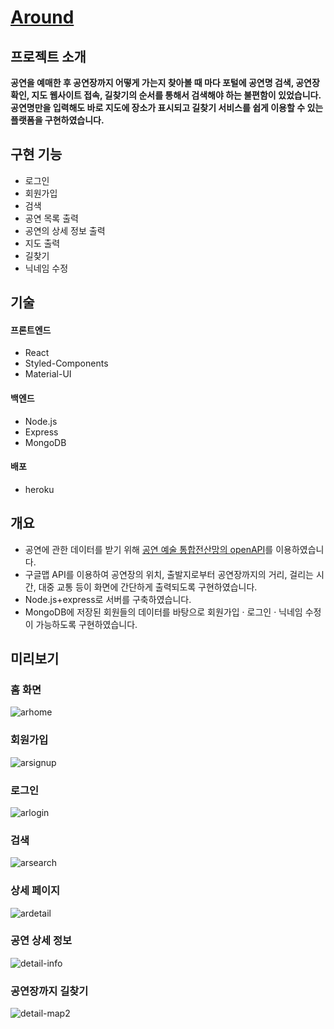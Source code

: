 # [Around](https://howcanigothere.herokuapp.com/)

## 프로젝트 소개
**공연을 예매한 후 공연장까지 어떻게 가는지 찾아볼 때 마다 포털에 공연명 검색, 공연장 확인, 지도 웹사이트 접속, 길찾기의 순서를 통해서 검색해야 하는 불편함이 있었습니다. 공연명만을 입력해도 바로 지도에 장소가 표시되고 길찾기 서비스를 쉽게 이용할 수 있는 플랫폼을 구현하였습니다.**

## 구현 기능
- 로그인  
- 회원가입  
- 검색  
- 공연 목록 출력  
- 공연의 상세 정보 출력  
- 지도 출력  
- 길찾기  
- 닉네임 수정  

## 기술
#### 프론트엔드
- React  
- Styled-Components  
- Material-UI  


#### 백엔드
- Node.js  
- Express  
- MongoDB  

#### 배포
- heroku  

## 개요  
- 공연에 관한 데이터를 받기 위해 [공연 예술 통합전산망의 openAPI](https://www.kopis.or.kr/por/cs/openapi/openApiInfo.do?menuId=MNU_00074)를 이용하였습니다.  
- 구글맵 API를 이용하여 공연장의 위치, 출발지로부터 공연장까지의 거리, 걸리는 시간, 대중 교통 등이 화면에 간단하게 출력되도록 구현하였습니다.  
- Node.js+express로 서버를 구축하였습니다.  
- MongoDB에 저장된 회원들의 데이터를 바탕으로 회원가입 · 로그인 · 닉네임 수정이 가능하도록 구현하였습니다.   

## 미리보기
### 홈 화면  
  
![arhome](https://user-images.githubusercontent.com/96046698/206897479-9ca4e914-930a-49b9-87f4-74218a453a36.png)  

### 회원가입  
  
![arsignup](https://user-images.githubusercontent.com/96046698/206897553-75ee82f6-a025-4b98-a9c9-f722897978ea.png)  

### 로그인  
  
![arlogin](https://user-images.githubusercontent.com/96046698/206897613-3c540a66-3453-43a3-bfc2-489d7e68c9b5.png)  

### 검색  
  
![arsearch](https://user-images.githubusercontent.com/96046698/206897753-20654337-8cf7-4578-ad7b-0b614be4518b.png)    

### 상세 페이지  
  
![ardetail](https://user-images.githubusercontent.com/96046698/206897836-ec4e5254-7f8f-4c78-a7fa-39c7a13ebeec.png)    

  
### 공연 상세 정보  
  
![detail-info](https://user-images.githubusercontent.com/96046698/201513397-c4916121-1cb4-4191-a5e1-bd5874623a7b.gif)  
 

### 공연장까지 길찾기  
![detail-map2](https://user-images.githubusercontent.com/96046698/201513401-51990fc1-f7d8-455f-bc6f-098ab9bb0f86.gif)  
